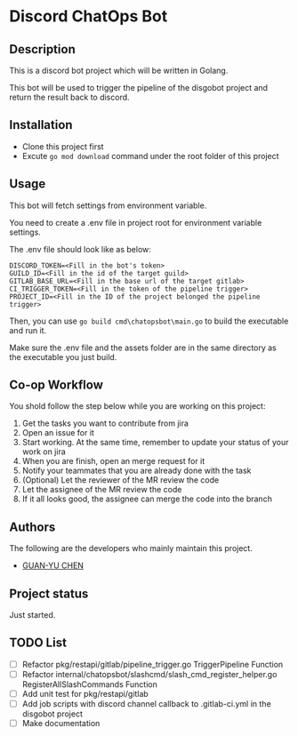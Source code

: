 # Discord ChatOps Bot



## Description
This is a discord bot project which will be written in Golang.

This bot will be used to trigger the pipeline of the disgobot project and return the result back to discord.

## Installation
- Clone this project first
- Excute `go mod download` command under the root folder of this project

## Usage
This bot will fetch settings from environment variable.

You need to create a .env file in project root for environment variable settings.

The .env file should look like as below:
```
DISCORD_TOKEN=<Fill in the bot's token>
GUILD_ID=<Fill in the id of the target guild>
GITLAB_BASE_URL=<Fill in the base url of the target gitlab>
CI_TRIGGER_TOKEN=<Fill in the token of the pipeline trigger>
PROJECT_ID=<Fill in the ID of the project belonged the pipeline trigger>
```

Then, you can use `go build cmd\chatopsbot\main.go` to build the executable and run it.

Make sure the .env file and the assets folder are in the same directory as the executable you just build.

## Co-op Workflow
You shold follow the step below while you are working on this project:
1. Get the tasks you want to contribute from jira
2. Open an issue for it
3. Start working. At the same time, remember to update your status of your work on jira
4. When you are finish, open an merge request for it
5. Notify your teammates that you are already done with the task
6. (Optional) Let the reviewer of the MR review the code
7. Let the assignee of the MR review the code
8. If it all looks good, the assignee can merge the code into the branch

## Authors
The following are the developers who mainly maintain this project.
- [GUAN-YU CHEN](https://gitlab.guanyu.dev/ares30841167)

## Project status
Just started.

## TODO List
- [ ] Refactor pkg/restapi/gitlab/pipeline_trigger.go TriggerPipeline Function
- [ ] Refactor internal/chatopsbot/slashcmd/slash_cmd_register_helper.go RegisterAllSlashCommands Function
- [ ] Add unit test for pkg/restapi/gitlab
- [ ] Add job scripts with discord channel callback to .gitlab-ci.yml in the disgobot project
- [ ] Make documentation